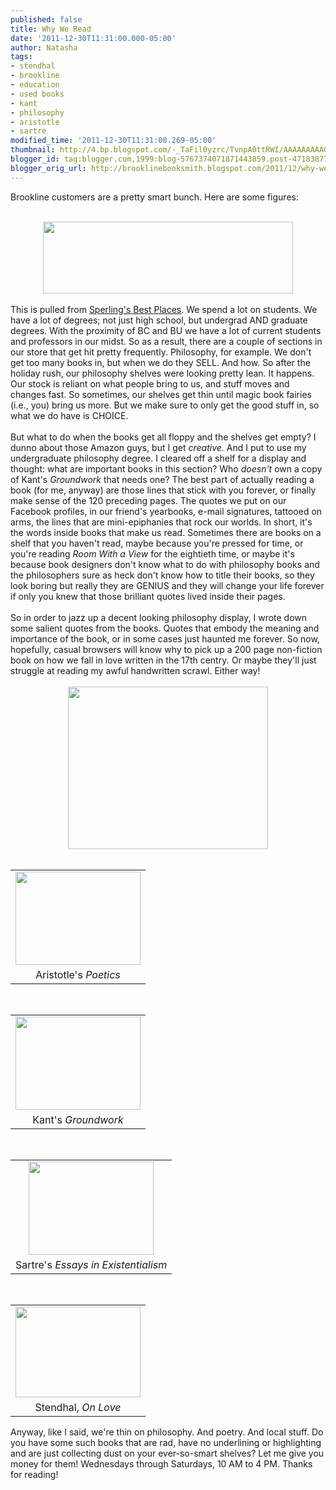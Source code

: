 ```yaml
---
published: false
title: Why We Read
date: '2011-12-30T11:31:00.000-05:00'
author: Natasha
tags:
- stendhal
- brookline
- education
- used books
- kant
- philosophy
- aristotle
- sartre
modified_time: '2011-12-30T11:31:00.269-05:00'
thumbnail: http://4.bp.blogspot.com/-_TaFil0yzrc/TvnpA0ttRWI/AAAAAAAAAQI/y3HN0pICm2g/s72-c/brookline.JPG
blogger_id: tag:blogger.com,1999:blog-5767374071871443859.post-471838770077668427
blogger_orig_url: http://brooklinebooksmith.blogspot.com/2011/12/why-we-read.html
---
```


Brookline customers are a pretty smart bunch. Here are some figures:<br /><br /><div class="separator" style="clear: both; text-align: center;"><a href="http://www.bestplaces.net/education/zip-code/massachusetts/brookline/02446"><img border="0" height="115" src="http://4.bp.blogspot.com/-_TaFil0yzrc/TvnpA0ttRWI/AAAAAAAAAQI/y3HN0pICm2g/s400/brookline.JPG" width="400" /></a></div><br />This is pulled from <a href="http://www.bestplaces.net/">Sperling's Best Places</a>. We spend a lot on students. We have a lot of degrees; not just high school, but undergrad AND graduate degrees. With the proximity of BC and BU we have a lot of current students and professors in our midst. So as a result, there are a couple of sections in our store that get hit pretty frequently. Philosophy, for example. We don't get too many books in, but when we do they SELL. And how. So after the holiday rush, our philosophy shelves were looking pretty lean. It happens. Our stock is reliant on what people bring to us, and stuff moves and changes fast. So sometimes, our shelves get thin until magic book fairies (i.e., you) bring us more. But we make sure to only get the good stuff in, so what we do have is CHOICE.<br /><br />But what to do when the books get all floppy and the shelves get empty? I dunno about those Amazon guys, but I get <i>creative.</i>&nbsp;And I put to use my undergraduate philosophy degree. I cleared off a shelf for a display and thought: what are important books in this section? Who <i>doesn't </i>own a copy of Kant's <i>Groundwork </i>that needs one? The best part of actually reading a book (for me, anyway) are those lines that stick with you forever, or finally make sense of the 120 preceding pages. The quotes we put on our Facebook profiles, in our friend's yearbooks, e-mail signatures, tattooed on arms, the lines that are mini-epiphanies that rock our worlds. In short, it's the words inside books that make us read. Sometimes there are books on a shelf that you haven't read, maybe because you're pressed for time, or you're reading <i>Room With a View </i>for the eightieth time, or maybe it's because book designers don't know what to do with philosophy books and the&nbsp;philosophers&nbsp;sure as heck don't know how to title their books, so they look boring but really they are GENIUS and they will change your life forever if only you knew that those brilliant quotes lived inside their pages.<br /><br />So in order to jazz up a decent looking philosophy display, I wrote down some salient quotes from the books. Quotes that embody the meaning and importance of the book, or in some cases just haunted me forever. So now, hopefully, casual browsers will know why to pick up a 200 page non-fiction book on how we fall in love written in the 17th centry<i>.</i>&nbsp;Or maybe they'll just struggle at reading my awful handwritten scrawl. Either way!<br /><br /><div class="separator" style="clear: both; text-align: center;"><a href="http://1.bp.blogspot.com/-Mjh8INTUKl4/TvnxcUqyDgI/AAAAAAAAAQU/F8ZMpvEDxR0/s1600/philosophy.jpg" imageanchor="1" style="margin-left: 1em; margin-right: 1em;"><img border="0" height="260" src="http://1.bp.blogspot.com/-Mjh8INTUKl4/TvnxcUqyDgI/AAAAAAAAAQU/F8ZMpvEDxR0/s320/philosophy.jpg" width="320" /></a></div><br /><table align="center" cellpadding="0" cellspacing="0" class="tr-caption-container" style="margin-left: auto; margin-right: auto; text-align: center;"><tbody><tr><td style="text-align: center;"><a href="http://2.bp.blogspot.com/-wKiYUfebVjI/TvnxdYFAk_I/AAAAAAAAAQc/8VLhLQR3weQ/s1600/aristotle.jpg" imageanchor="1" style="margin-left: auto; margin-right: auto;"><img border="0" height="149" src="http://2.bp.blogspot.com/-wKiYUfebVjI/TvnxdYFAk_I/AAAAAAAAAQc/8VLhLQR3weQ/s200/aristotle.jpg" width="200" /></a></td></tr><tr><td class="tr-caption" style="text-align: center;">Aristotle's <i>Poetics</i></td></tr></tbody></table><br /><table align="center" cellpadding="0" cellspacing="0" class="tr-caption-container" style="margin-left: auto; margin-right: auto; text-align: center;"><tbody><tr><td style="text-align: center;"><a href="http://4.bp.blogspot.com/-FEuic5q9FEM/TvnxeMHPPfI/AAAAAAAAAQk/CdwoXPi49lY/s1600/kant.jpg" imageanchor="1" style="margin-left: auto; margin-right: auto;"><img border="0" height="149" src="http://4.bp.blogspot.com/-FEuic5q9FEM/TvnxeMHPPfI/AAAAAAAAAQk/CdwoXPi49lY/s200/kant.jpg" width="200" /></a></td></tr><tr><td class="tr-caption" style="text-align: center;">Kant's <i>Groundwork</i></td></tr></tbody></table><br /><table align="center" cellpadding="0" cellspacing="0" class="tr-caption-container" style="margin-left: auto; margin-right: auto; text-align: center;"><tbody><tr><td style="text-align: center;"><a href="http://2.bp.blogspot.com/-aYDEH7cWOFc/Tvnxe16B5VI/AAAAAAAAAQs/YMSk5ipOHi8/s1600/sartre.jpg" imageanchor="1" style="margin-left: auto; margin-right: auto;"><img border="0" height="149" src="http://2.bp.blogspot.com/-aYDEH7cWOFc/Tvnxe16B5VI/AAAAAAAAAQs/YMSk5ipOHi8/s200/sartre.jpg" width="200" /></a></td></tr><tr><td class="tr-caption" style="text-align: center;">Sartre's <i>Essays in Existentialism</i></td></tr></tbody></table><br /><table align="center" cellpadding="0" cellspacing="0" class="tr-caption-container" style="margin-left: auto; margin-right: auto; text-align: center;"><tbody><tr><td style="text-align: center;"><a href="http://1.bp.blogspot.com/-8vKnQ-5zxkA/TvnxfUNAlOI/AAAAAAAAAQ0/MHUNECBDOEE/s1600/stendhal.jpg" imageanchor="1" style="margin-left: auto; margin-right: auto;"><img border="0" height="145" src="http://1.bp.blogspot.com/-8vKnQ-5zxkA/TvnxfUNAlOI/AAAAAAAAAQ0/MHUNECBDOEE/s200/stendhal.jpg" width="200" /></a></td></tr><tr><td class="tr-caption" style="text-align: center;">Stendhal, <i>On Love</i></td></tr></tbody></table>Anyway, like I said, we're thin on philosophy. And poetry. And local stuff. Do you have some such books that are rad, have no underlining or highlighting and are just collecting dust on your ever-so-smart shelves? Let me give you money for them! Wednesdays through Saturdays, 10 AM to 4 PM. Thanks for reading!